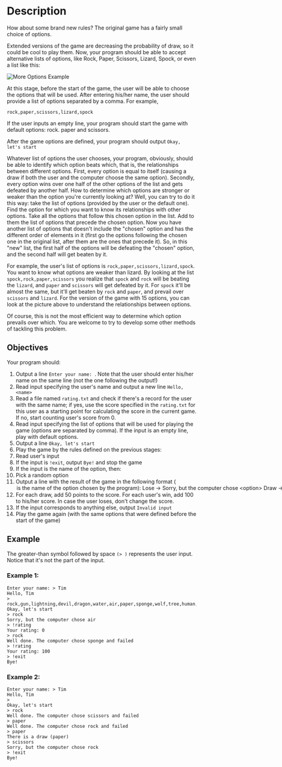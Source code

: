 
# Description

How about some brand new rules? The original game has a fairly small choice of options.

Extended versions of the game are decreasing the probability of draw, so it could be cool to play them.
Now, your program should be able to accept alternative lists of options, like Rock, Paper, Scissors, Lizard, Spock, or even a list like this:


![More Options Example](https://user-images.githubusercontent.com/65293175/92338776-3453ea80-f0d0-11ea-9990-5bb8a007f6c3.jpg)

At this stage, before the start of the game, the user will be able to choose the options that will be used. After entering his/her name, the user should provide a list of options separated by a comma. For example,
```
rock,paper,scissors,lizard,spock
```
If the user inputs an empty line, your program should start the game with default options: rock. paper and scissors.

After the game options are defined, your program should output `Okay, let's start`

Whatever list of options the user chooses, your program, obviously, should be able to identify which option beats which, that is, the relationships between different options. First, every option is equal to itself (causing a draw if both the user and the computer choose the same option). Secondly, every option wins over one half of the other options of the list and gets defeated by another half. How to determine which options are stronger or weaker than the option you're currently looking at? Well, you can try to do it this way: take the list of options (provided by the user or the default one). Find the option for which you want to know its relationships with other options. Take all the options that follow this chosen option in the list. Add to them the list of options that precede the chosen option. Now you have another list of options that doesn't include the "chosen" option and has the different order of elements in it (first go the options following the chosen one in the original list, after them are the ones that precede it). So, in this "new" list, the first half of the options will be defeating the "chosen" option, and the second half will get beaten by it.

For example, the user's list of options is `rock,paper,scissors,lizard,spock`. You want to know what options are weaker than lizard. By looking at the list `spock,rock,paper,scissors` you realize that `spock` and `rock` will be beating the `lizard`, and `paper` and `scissors` will get defeated by it. For `spock` it'll be almost the same, but it'll get beaten by `rock` and `paper`, and prevail over `scissors` and `lizard`. For the version of the game with 15 options, you can look at the picture above to understand the relationships between options.

Of course, this is not the most efficient way to determine which option prevails over which. You are welcome to try to develop some other methods of tackling this problem. 

## Objectives

Your program should:

   1. Output a line `Enter your name: `. Note that the user should enter his/her name on the same line (not the one following the output!)
   2. Read input specifying the user's name and output a new line `Hello, <name>`
   3. Read a file named `rating.txt` and check if there's a record for the user with the same name; if yes, use the score specified in the `rating.txt` for this user as a starting point for calculating the score in the current game. If no, start counting user's score from 0.
   4. Read input specifying the list of options that will be used for playing the game (options are separated by comma). If the input is an empty line, play with default options.
   5. Output a line `Okay, let's start`
   6. Play the game by the rules defined on the previous stages:
   7. Read user's input
   8. If the input is `!exit`, output `Bye!` and stop the game
   9. If the input is the name of the option, then:
   10. Pick a random option
   11. Output a line with the result of the game in the following format (<option> is the name of the option chosen by the program):
       - Lose -> `Sorry, but the computer chose <option>`
       - Draw -> `There is a draw (<option>)`
       - Win -> `Well done. The computer chose <option> and failed`
   12. For each draw, add 50 points to the score. For each user's win, add 100 to his/her score. In case the user loses, don't change the score.
   13. If the input corresponds to anything else, output `Invalid input`
   14. Play the game again (with the same options that were defined before the start of the game)

## Example

The greater-than symbol followed by space `(> )` represents the user input. Notice that it's not the part of the input.

### Example 1:
```
Enter your name: > Tim
Hello, Tim
> rock,gun,lightning,devil,dragon,water,air,paper,sponge,wolf,tree,human,snake,scissors,fire
Okay, let's start
> rock
Sorry, but the computer chose air
> !rating
Your rating: 0
> rock
Well done. The computer chose sponge and failed
> !rating
Your rating: 100
> !exit
Bye!
```
### Example 2:
```
Enter your name: > Tim
Hello, Tim
> 
Okay, let's start
> rock
Well done. The computer chose scissors and failed
> paper
Well done. The computer chose rock and failed
> paper
There is a draw (paper)
> scissors
Sorry, but the computer chose rock
> !exit
Bye!
```
